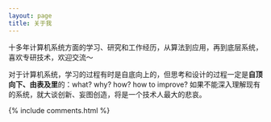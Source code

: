```yaml
---
layout: page
title: 关于我 
---
```


十多年计算机系统方面的学习、研究和工作经历，从算法到应用，再到底层系统，喜欢专研技术，欢迎交流〜

对于计算机系统，学习的过程有时是自底向上的，但思考和设计的过程一定是**自顶向下、由表及里**的：what? why? how? how to improve? 如果不能深入理解现有的系统，就大谈创新、妄图创造，将是一个技术人最大的悲哀。


{% include comments.html %}



